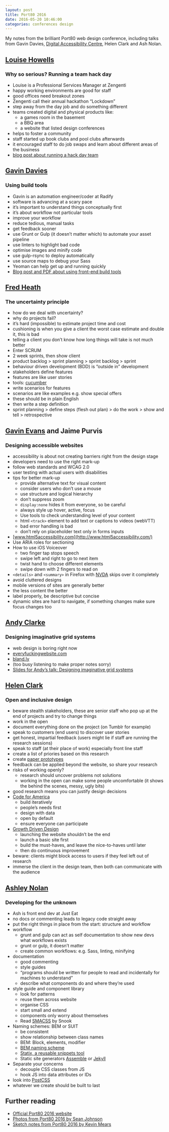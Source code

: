 ```yaml
---
layout: post  
title: Port80 2016
date: 2016-05-20 10:46:00  
categories: conferences design
---
```


My notes from the brilliant Port80 web design conference, including talks from Gavin Davies, [Digital Accessibility Centre](http://www.digitalaccessibilitycentre.org/), Helen Clark and Ash Nolan.

## [Louise Howells](https://twitter.com/supertastycake)

### Why so serious? Running a team hack day

- Louise is a Professional Services Manager at Zengenti
- happy working environments are good for staff
- good offices need breakout zones
- Zengenti call their annual hackathon “Lockdown”
- step away from the day job and do something different
- teams created digital and physical products like:
  - a games room in the basement
  - a BBQ area
  - a website that listed design conferences
- helps to foster a community
- staff started up book clubs and pool clubs afterwards
- it encouraged staff to do job swaps and learn about different areas of the business
- [blog post about running a hack day team](https://supertastycake.wordpress.com/2016/04/30/running-a-hack-day-team/)

## [Gavin Davies](https://twitter.com/gavd_uk)

### Using build tools

- Gavin is an automation engineer/coder at Radify
- software is advancing at a scary pace
- it’s important to understand things conceptually first
- it’s about workflow not particular tools
- improve your workflow
- reduce tedious, manual tasks
- get feedback sooner
- use Grunt or Gulp (it doesn’t matter which) to automate your asset pipeline
- use linters to highlight bad code
- optimise images and minify code
- use gulp-rsync to deploy automatically
- use source maps to debug your Sass
- Yeoman can help get up and running quickly
- [Blog post and PDF about using front-end build tools](http://radify.io/blog/using-build-tools/)

## [Fred Heath](https://twitter.com/FredAtBootstrap)

### The uncertainty principle

- how do we deal with uncertainty?
- why do projects fail?
- it’s hard (impossible) to estimate project time and cost
- cushioning is when you give a client the worst case estimate and double it, this is bad
- telling a client you don’t know how long things will take is not much better
- Enter SCRUM
- 2 week sprints, then show client
- product backlog > sprint planning > sprint backlog > sprint
- behaviour driven development (BDD) is “outside in” development
- stakeholders define features
- features are like user stories
- tools: [cucumber](https://cucumber.io/)
- write scenarios for features
- scenarios are like examples e.g. show special offers
- these should be in plain English
- then write a step definition
- sprint planning > define steps (flesh out plan) > do the work > show and tell > retrospective

## [Gavin Evans](https://twitter.com/gavinaevans) and Jaime Purvis

### Designing accessible websites

- accessibility is about not creating barriers right from the design stage
- developers need to use the right mark-up
- follow web standards and WCAG 2.0
- user testing with actual users with disabilities
- tips for better mark-up
	- provide alternative text for visual content
	- consider users who don’t use a mouse
	- use structure and logical hierarchy
	- don’t suppress zoom
	- `display:none` hides it from everyone, so be careful
	- always style up hover, active, focus
	- Use tools to check understanding level of your content
	- html `<track>` element to add text or captions to videos (webVTT)
	- bad error handling is bad
	- don’t rely on placeholder text only in forms inputs
- [www.html5accessibility.com](http://www.html5accessibility.com/)
- Use ARIA roles for sectioning
- How to use iOS Voiceover
	- two finger tap stops speech
	- swipe left and right to go to next item
	- twist hand to choose different elements
	- swipe down with 2 fingers to read on
- `<details>` and `<summary>` in Firefox with [NVDA](http://www.nvaccess.org/) skips over it completely
- avoid cluttered designs
- mobile versions of sites are generally better
- the less content the better
- label properly, be descriptive but concise
- dynamic sites are hard to navigate, if something changes make sure focus changes too

## [Andy Clarke](https://twitter.com/malarkey)

### Designing imaginative grid systems

- web design is boring right now
- [everyfuckingwebsite.com](http://everyfuckingwebsite.com/)
- [bland.ly](http://www.bland.ly/#blandly)
- (too busy listening to make proper notes sorry)
- [Slides for Andy’s talk: Designing imaginative grid systems](https://speakerdeck.com/malarkey/designing-imaginative-grid-systems-port-80-newport)

## [Helen Clark](https://twitter.com/littlehelli)

### Open and inclusive design

- beware stealth stakeholders, these are senior staff who pop up at the end of projects and try to change things
- work in the open
- document everything done on the project (on Tumblr for example)
- speak to customers (end users) to discover user stories
- get honest, impartial feedback (users might lie if staff are running the research sessions)
- speak to staff (at their place of work) especially front line staff
- create a list of priories based on this research
- create [paper prototypes](http://www.clarkcx.com/advice/paper-prototypes-what-are-they-and-why-use-them)
- feedback can be applied beyond the website, so share your research
- risks of working openly?
	- research should uncover problems not solutions
	- working in the open can make some people uncomfortable (it shows the behind the scenes, messy, ugly bits)
- good research means you can justify design decisions
- [Code for America](https://www.codeforamerica.org/)
	- build iteratively
	- people’s needs first
	- design with data
	- open by default
	- ensure everyone can participate
- [Growth Driven Design](http://www.growthdrivendesign.com/)
	- launching the website shouldn’t be the end
	- launch a basic site first
	- build the must-haves, and leave the nice-to-haves until later
	- then do continuous improvement
- beware: clients might block access to users if they feel left out of research
- immerse the client in the design team, then both can communicate with the audience

## [Ashley Nolan](https://twitter.com/AshNolan_)

### Developing for the unknown

- Ash is front end dev at Just Eat
- no docs or commenting leads to legacy code straight away
- put the right things in place from the start: structure and workflow
- workflow
	- grunt and gulp can act as self documentation to show new devs what workflows exists
	- grunt or gulp, it doesn’t matter
	- create common workflows: e.g. Sass, linting, minifying
- documentation
	- good commenting
	- style guides
	- “programs should be written for people to read and incidentally for machines to understand”
	- describe what components do and where they’re used
- style guide and component library
	- look for patterns
	- reuse them across website
	- organise CSS
	- start small and extend
	- components only worry about themselves
	- Read [SMACSS](https://smacss.com/) by Snook
- Naming schemes: BEM or SUIT
	- be consistent
	- show relationship between class names
	- BEM: Block, elements, modifier
	- [BEM naming scheme](http://trykickoff.com/learn/css.html#namingscheme)
	- [Statix, a reusable snippets tool](http://trykickoff.com/statix/)
	- Static site generators [Assemble](http://assemble.io/) or [Jekyll](https://jekyllrb.com/)
- Separate your concerns
	- decouple CSS classes from JS
	- hook JS into data attributes or IDs
- look into [PostCSS](http://postcss.org/)
- whatever we create should be built to last

## Further reading
- [Official Port80 2016 website](http://port80events.co.uk/event/port-80-2016/)
- [Photos from Port80 2016 by Sean Johnson](https://www.flickr.com/photos/seanuk)
- [Sketch notes from Port80 2016 by Kevin Mears](http://www.mearso.co.uk/sketchnotes/port80-2016/)
